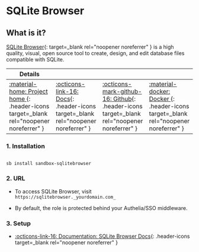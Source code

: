 # SQLite Browser

## What is it?

[SQLite Browser](https://sqlitebrowser.org/){: target=_blank rel="noopener noreferrer" } is a high quality, visual, open source tool to create, design, and edit database files compatible with SQLite.

| Details     |             |             |             |
|-------------|-------------|-------------|-------------|
| [:material-home: Project home ](https://sqlitebrowser.org/){: .header-icons target=_blank rel="noopener noreferrer" } | [:octicons-link-16: Docs](https://github.com/sqlitebrowser/sqlitebrowser/wiki){: .header-icons target=_blank rel="noopener noreferrer" } | [:octicons-mark-github-16: Github](https://github.com/sqlitebrowser/sqlitebrowser){: .header-icons target=_blank rel="noopener noreferrer" } | [:material-docker: Docker ](https://hub.docker.com/r/linuxserver/sqlitebrowser){: .header-icons target=_blank rel="noopener noreferrer" }|


### 1. Installation

``` shell

sb install sandbox-sqlitebrowser

```

### 2. URL

- To access SQLite Browser, visit `https://sqlitebrowser._yourdomain.com_`

- By default, the role is protected behind your Authelia/SSO middleware.

### 3. Setup

- [:octicons-link-16: Documentation: SQLite Browser Docs](https://github.com/sqlitebrowser/sqlitebrowser/wiki){: .header-icons target=_blank rel="noopener noreferrer" }
